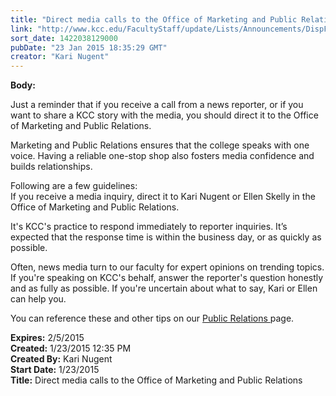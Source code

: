 ```yaml
---
title: "Direct media calls to the Office of Marketing and Public Relations"
link: "http://www.kcc.edu/FacultyStaff/update/Lists/Announcements/DispForm.aspx?ID=1801"
sort_date: 1422038129000
pubDate: "23 Jan 2015 18:35:29 GMT"
creator: "Kari Nugent"
---
```


<div><b>Body:</b> <div class="ExternalClass5B58C6DF123945B99859AB06DA8C101D"><p>Just a reminder that if you receive a call from a news reporter, or if you want to share a KCC story with the media, you should direct it to the Office of Marketing and Public Relations. </p>
<p>Marketing and Public Relations ensures that the college speaks with one voice. Having a reliable one-stop shop also fosters media confidence and builds relationships. </p>
<p>Following are a few guidelines:<br />If you receive a media inquiry, direct it to Kari Nugent or Ellen Skelly in the Office of Marketing and Public Relations.</p>
<p>It's KCC's practice to respond immediately to reporter inquiries. It’s expected that the response time is within the business day, or as quickly as possible.</p>
<p>Often, news media turn to our faculty for expert opinions on trending topics. If you're speaking on KCC's behalf, answer the reporter's question honestly and as fully as possible. If you're uncertain about what to say, Kari or Ellen can help you.</p>
<p>You can reference these and other tips on our <a href="/FacultyStaff/departments/marketing/Pages/publicrelations.aspx">Public Relations </a>page. </p></div></div>
<div><b>Expires:</b> 2/5/2015</div>
<div><b>Created:</b> 1/23/2015 12:35 PM</div>
<div><b>Created By:</b> Kari Nugent</div>
<div><b>Start Date:</b> 1/23/2015</div>
<div><b>Title:</b> Direct media calls to the Office of Marketing and Public Relations</div>
